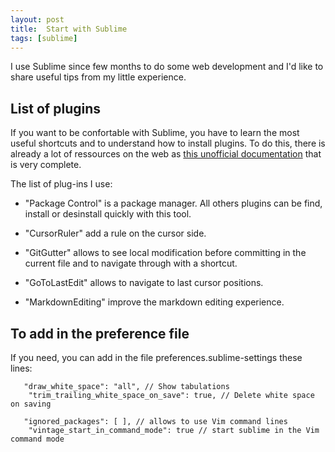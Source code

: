 ```yaml
---
layout: post
title:  Start with Sublime
tags: [sublime]
---
```


I use Sublime since few months to do some web development and I'd like to share useful tips from my little experience.

## List of plugins

If you want to be confortable with Sublime, you have to learn the most useful shortcuts and to understand how to install plugins. To do this, there is already a lot of ressources on the web as [this unofficial documentation](http://sublime-text-unofficial-documentation.readthedocs.org/en/latest/reference/keyboard_shortcuts_osx.html) that is very complete.

The list of plug-ins I use:

- "Package Control" is a package manager. All others plugins can be find, install or desinstall quickly with this tool.

- "CursorRuler" add a rule on the cursor side.

- "GitGutter" allows to see local modification before committing in the current file and to navigate through with a shortcut.

- "GoToLastEdit" allows to navigate to last cursor positions.

- "MarkdownEditing" improve the markdown editing experience.

## To add in the preference file

If you need, you can add in the file preferences.sublime-settings these lines:

       "draw_white_space": "all", // Show tabulations
        "trim_trailing_white_space_on_save": true, // Delete white space on saving
      
       "ignored_packages": [ ], // allows to use Vim command lines
        "vintage_start_in_command_mode": true // start sublime in the Vim command mode

